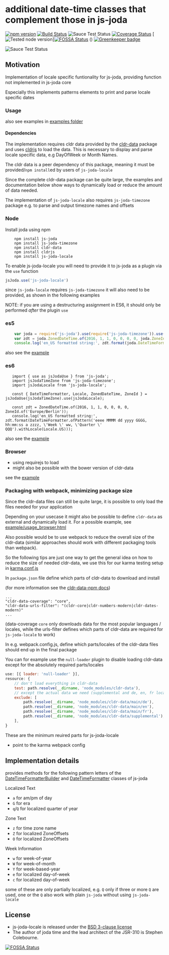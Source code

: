 additional date-time classes that complement those in js-joda
==============================================

[![npm version](https://badge.fury.io/js/js-joda-locale.svg)](https://badge.fury.io/js/js-joda-locale)
[![Build Status](https://travis-ci.org/js-joda/js-joda-locale.svg?branch=master)](https://travis-ci.org/js-joda/js-joda-locale)
![Sauce Test Status](https://saucelabs.com/buildstatus/js-joda-locale)
[![Coverage Status](https://coveralls.io/repos/js-joda/js-joda-locale/badge.svg?branch=master&service=github)](https://coveralls.io/github/js-joda/js-joda-locale?branch=master)
[![Tested node version](https://img.shields.io/badge/tested_with-current_node_LTS-blue.svg?style=flat)][![FOSSA Status](https://app.fossa.io/api/projects/git%2Bgithub.com%2Fphueper%2Fjs-joda-locale.svg?type=shield)](https://app.fossa.io/projects/git%2Bgithub.com%2Fphueper%2Fjs-joda-locale?ref=badge_shield)
()
[![Greenkeeper badge](https://badges.greenkeeper.io/js-joda/js-joda-locale.svg)](https://greenkeeper.io/)

![Sauce Test Status](https://saucelabs.com/browser-matrix/js-joda-locale.svg)

## Motivation

Implementation of locale specific funtionality for js-joda, providing function not implemented in js-joda core

Especially this implements patterns elements to print and parse locale specific dates

### Usage ###

also see examples in  [examples folder](examples/)

#### Dependencies

The implementation requires cldr data provided by the [cldr-data](https://github.com/rxaviers/cldr-data-npm) package 
and uses [cldrjs](https://github.com/rxaviers/cldrjs) to load the data.
This is necessary to display and parse locale specific data, e.g DayOfWeek or Month Names.

The cldr data is a peer dependency of this package, meaning it must be provided/`npm install`ed by users of `js-joda-locale`

Since the complete cldr-data package can be quite large, the examples and documentation below show ways to dynamically
load or reduce the amount of data needed.

The implementation of `js-joda-locale` also requires `js-joda-timezone` package e.g. to parse and output timezone names and offsets

### Node

Install joda using npm

```shell
    npm install js-joda
    npm install js-joda-timezone
    npm install cldr-data
    npm install cldrjs
    npm install js-joda-locale
```

To enable js-joda-locale you will need to provide it to js-joda as a plugin via the `use` function

```javascript
jsJoda.use('js-joda-locale')
```
since `js-joda-locale` requires `js-joda-timezone` it will also need to be provided, as shown 
in the following examples

NOTE: if you are using a destructuring assignment in ES6, it should only be performed *after* 
the plugin `use` 

### es5

```javascript
    var joda = require('js-joda').use(require('js-joda-timezone')).use(require('../dist/js-joda-locale'));    
    var zdt = joda.ZonedDateTime.of(2016, 1, 1, 0, 0, 0, 0, joda.ZoneId.of('Europe/Berlin'));
    console.log('en_US formatted string:', zdt.format(joda.DateTimeFormatter.ofPattern('eeee MMMM dd yyyy GGGG, hh:mm:ss a zzzz, \'Week \' ww, \'Quarter \' QQQ').withLocale(joda.Locale.US)));
```
also see the [example](examples/usage_node.js)

### es6

```ecmascript 6
   import { use as jsJodaUse } from 'js-joda';
   import jsJodaTimeZone from 'js-joda-timezone';
   import jsJodaLocale from 'js-joda-locale';
   
   const { DateTimeFormatter, Locale, ZonedDateTime, ZoneId } = jsJodaUse(jsJodaTimeZone).use(jsJodaLocale);
   
   const zdt = ZonedDateTime.of(2016, 1, 1, 0, 0, 0, 0, ZoneId.of('Europe/Berlin'));
   console.log('en_US formatted string:', zdt.format(DateTimeFormatter.ofPattern('eeee MMMM dd yyyy GGGG, hh:mm:ss a zzzz, \'Week \' ww, \'Quarter \' QQQ').withLocale(Locale.US)));
```

also see the [example](examples/usage_es6.js)

### Browser
- using requirejs to load
- might also be possible with the bower version of cldr-data
 
see the [example](examples/usage_browser.html)

### Packaging with webpack, minimizing package size
 
Since the cldr-data files can still be quite large, it is possible to only load the files needed for your application

Depending on your usecase it might also be possible to define `cldr-data` as external and dynamically load it. For a 
possible example, see [example/usage_browser.html](examples/usage_browser.html)

Also possible would be to use webpack to reduce the overall size of the cldr-data (similar approaches should work with 
different packaging tools than webpack). 

So the following tips are just one way to get the general idea on how to reduce the size of needed cldr-data, we use this
for our karma testing setup in [karma.conf.js](karma.conf.js)

In `package.json` file define which parts of cldr-data to download and install

(for more information see the [cldr-data-npm docs](https://github.com/rxaviers/cldr-data-npm#locale-coverage))
```
...
"cldr-data-coverage": "core",
"cldr-data-urls-filter": "(cldr-core|cldr-numbers-modern|cldr-dates-modern)"
...
```
(data-coverage `core` only downloads data for the most popular languages / locales, while the urls-filter defines 
which parts of cldr-data are required for `js-joda-locale` to work)

In e.g. webpack.config.js, define which parts/locales of the cldr-data files should end up in the final package

You can for example use the `null-loader` plugin to disable loading cldr-data except for the absolutely required parts/locales

```js
use: [{ loader: 'null-loader' }],
resource: {
    // don't load everything in cldr-data
    test: path.resolve(__dirname, 'node_modules/cldr-data'),
    // except the actual data we need (supplemental and de, en, fr locales from main)
    exclude: [
        path.resolve(__dirname, 'node_modules/cldr-data/main/de'),
        path.resolve(__dirname, 'node_modules/cldr-data/main/en'),
        path.resolve(__dirname, 'node_modules/cldr-data/main/fr'),
        path.resolve(__dirname, 'node_modules/cldr-data/supplemental'),
    ],
}
``` 

These are the minimum reuired parts for js-joda-locale 

- point to the karma webpack config

## Implementation details

provides methods for the following pattern letters of the [DateTimeFormatterBuilder](https://js-joda.github.io/js-joda/esdoc/class/src/format/DateTimeFormatterBuilder.js~DateTimeFormatterBuilder.html#instance-method-appendPattern~DateTimeFormatter.html#static-method-ofPattern) 
and [DateTimeFormatter](https://js-joda.github.io/js-joda/esdoc/class/src/format/DateTimeFormatter.js~DateTimeFormatter.html#static-method-ofPattern) 
classes of js-joda

Localized Text
- `a` for am/pm of day
- `G` for era
- `q`/`Q` for localized quarter of year

Zone Text
- `z` for time zone name
- `Z` for localized ZoneOffsets
- `O` for localized ZoneOffsets

Week Information
- `w` for week-of-year
- `W` for week-of-month
- `Y` for week-based-year
- `e` for localized day-of-week
- `c` for localized day-of-week

some of these are only partially localized, e.g. `Q` only if three or more `Q` are used, one or the `Q` also 
work with plain `js-joda` without using `js-joda-locale`

## License

* js-joda-locale is released under the [BSD 3-clause license](LICENSE)
* The author of joda time and the lead architect of the JSR-310 is Stephen Colebourne.



[![FOSSA Status](https://app.fossa.io/api/projects/git%2Bgithub.com%2Fphueper%2Fjs-joda-locale.svg?type=large)](https://app.fossa.io/projects/git%2Bgithub.com%2Fphueper%2Fjs-joda-locale?ref=badge_large)
